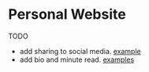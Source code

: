 # Personal Website

TODO

- add sharing to social media. [example](https://themes.gohugo.io/theme/hugo-w3-simple/)
- add bio and minute read. [examples](https://themes.gohugo.io/theme/hugo-future-imperfect-slim/)